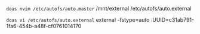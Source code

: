 `doas nvim /etc/autofs/auto.master`
/mnt/external /etc/autofs/auto.external

`doas vi /etc/autofs/auto.external`
external -fstype=auto :UUID=c31ab791-1fa6-454b-a48f-cf0761014170
